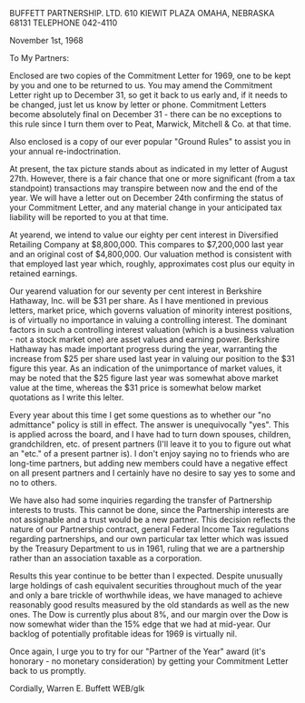 
BUFFETT PARTNERSHIP. LTD. 
610 KIEWIT PLAZA 
OMAHA, NEBRASKA 68131 
TELEPHONE 042-4110

November 1st, 1968

To My Partners:

Enclosed are two copies of the Commitment Letter for 1969, one to be kept by you and one to be returned to us. You may amend the Commitment Letter right up to December 31, so get it back to us early and, if it needs to be changed, just let us know by letter or phone. Commitment Letters become absolutely final on December 31 - there can be no exceptions to this rule since I turn them over to Peat, Marwick, Mitchell & Co. at that time.

Also enclosed is a copy of our ever popular "Ground Rules" to assist you in your annual re-indoctrination.

At present, the tax picture stands about as indicated in my letter of August 27th. However, there is a fair chance that one or more significant (from a tax standpoint) transactions may transpire between now and the end of the year. We will have a letter out on December 24th confirming the status of your Commitment Letter, and any material change in your anticipated tax liability will be reported to you at that time.

At yearend, we intend to value our eighty per cent interest in Diversified Retailing Company at $8,800,000. This compares to $7,200,000 last year and an original cost of $4,800,000. Our valuation method is consistent with that employed last year which, roughly, approximates cost plus our equity in retained earnings.

Our yearend valuation for our seventy per cent interest in Berkshire Hathaway, Inc. will be $31 per share. As I have mentioned in previous letters, market price, which governs valuation of minority interest positions, is of virtually no importance in valuing a controlling interest. The dominant factors in such a controlling interest valuation (which is a business valuation - not a stock market one) are asset values and earning power. Berkshire Hathaway has made important progress during the year, warranting the increase from $25 per share used last year in valuing our position to the $31 figure this year. As an indication of the unimportance of market values, it may be noted that the $25 figure last year was somewhat above market value at the time, whereas the $31 price is somewhat below market quotations as I write this lelter.

Every year about this time I get some questions as to whether our "no admittance" policy is still in effect. The answer is unequivocally "yes". This is applied across the board, and I have had to turn down spouses, children, grandchildren, etc. of present partners (I'll leave it to you to figure out what an "etc." of a present partner is). I don't enjoy saying no to friends who are long-time partners, but adding new members could have a negative effect on all present partners and I certainly have no desire to say yes to some and no to others.

We have also had some inquiries regarding the transfer of Partnership interests to trusts. This cannot be done, since the Partnership interests are not assignable and a trust would be a new partner. This decision reflects the nature of our Partnership contract, general Federal Income Tax regulations regarding partnerships, and our own particular tax letter which was issued by the Treasury Department to us in 1961, ruling that we are a partnership rather than an association taxable as a corporation.

Results this year continue to be better than I expected. Despite unusually large holdings of cash equivalent securities throughout much of the year and only a bare trickle of worthwhile ideas, we have managed to achieve reasonably good results measured by the old standards as well as the new ones. The Dow is currently plus about 8%, and our margin over the Dow is now somewhat wider than the 15% edge that we had at mid-year. Our backlog of potentially profitable ideas for 1969 is virtually nil.

Once again, I urge you to try for our "Partner of the Year" award (it's honorary - no monetary consideration) by getting your Commitment Letter back to us promptly.

Cordially, 
Warren E. Buffett 
WEB/glk